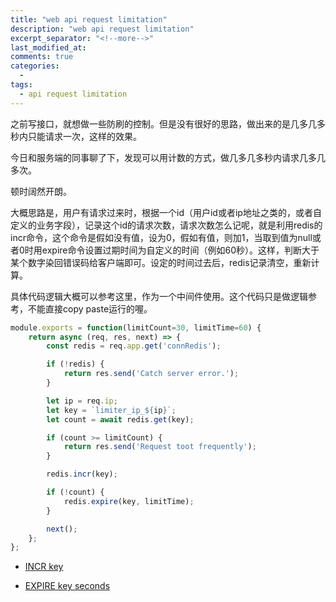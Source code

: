```yaml
---
title: "web api request limitation"
description: "web api request limitation"
excerpt_separator: "<!--more-->"
last_modified_at: 
comments: true
categories:
  -
tags:
  - api request limitation
---
```


之前写接口，就想做一些防刷的控制。但是没有很好的思路，做出来的是几多几多秒内只能请求一次，这样的效果。

今日和服务端的同事聊了下，发现可以用计数的方式，做几多几多秒内请求几多几多次。

顿时阔然开朗。

大概思路是，用户有请求过来时，根据一个id（用户id或者ip地址之类的，或者自定义的业务字段），记录这个id的请求次数，请求次数怎么记呢，就是利用redis的incr命令，这个命令是假如没有值，设为0，假如有值，则加1，当取到值为null或者0时用expire命令设置过期时间为自定义的时间（例如60秒）。这样，判断大于某个数字染回错误码给客户端即可。设定的时间过去后，redis记录清空，重新计算。

具体代码逻辑大概可以参考这里，作为一个中间件使用。这个代码只是做逻辑参考，不能直接copy paste运行的喔。

```javascript
module.exports = function(limitCount=30, limitTime=60) {
    return async (req, res, next) => {
        const redis = req.app.get('connRedis');

        if (!redis) {
            return res.send('Catch server error.');
        }

        let ip = req.ip;
        let key = `limiter_ip_${ip}`;
        let count = await redis.get(key);

        if (count >= limitCount) {
            return res.send('Request toot frequently');
        }

        redis.incr(key);

        if (!count) {
            redis.expire(key, limitTime);
        }

        next();
    };
};
```

* <site><a target="_blank" href="https://redis.io/commands/incr">INCR key</a></site>

* <site><a target="_blank" href="https://redis.io/commands/expire">EXPIRE key seconds</a></site>
